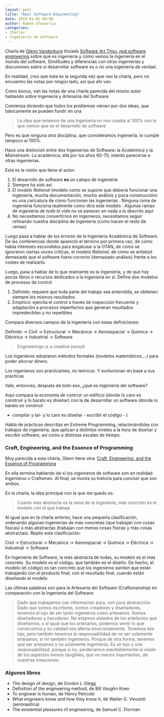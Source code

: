 ```yaml
---
layout: post
title: "Real Software Engineering"
date: 2019-01-02 00:00
author: Ruben Chavarria
categories:
- Charlas
- Ingeniería de Software
---
```


Charla de [Glenn Vanderburg] titulada [Software Art Thou, real software engineering]
sobre qué es ingeniería y cómo vemos la ingeniería en el mundo del software.
Similitudes y diferencias con otras ingenierías y discusiones sobre si desarrollar
software es o no una ingeniería de verdad.

En realidad, creo que esta es la segunda vez que veo la charla, pero no encuentro
las notas por ningún lado, así que ahí van.

Como bonus, van las notas de una charla parecida del mismo autor hablando sobre
Ingeniería y Artesanía del Software.

<!-- more -->

Comienza diciendo que todos los *problemas* vienen por dos ideas, que básicamente se
pueden fundir en una

> La idea que tenemos de una Ingeniería no nos cuadra al 100% con lo que vemos que es
el desarrollo de software

Pero es que ninguna otra disciplina, que consideramos ingeniería, lo cumple tampoco al
100%.

Hace una distinción entre dos Ingenierías de Software: la *Académica* y la
*Mainstream*. La académica, allá por los años 60-70, intentó parecerse a otras ingenierías.

Esta es la visión que tiene el autor:

1. El desarrollo de software **es** un campo de ingeniería
2. Siempre ha sido así
3. El modelo *Rational* (modelo como se supone que debería funcionar una ingeniería, mucha
documentación, mucho análisis y poca construcción) es una caricatura de cómo funcionan
las ingenierías
    . Ninguna rama de ingeniería funciona realmente como dice este modelo
    . Algunas ramas de ingeniería de *toda la vida* no se parecen en nada a lo descrito
    aquí
4. No necesitamos convertirnos en ingenieros, necesitamos seguir refinando nuestra
disciplina de ingeniería (como hacen el resto de ramas)

Luego pasa a hablar de los errores de la Ingeniería Académica de Software. De las
conferencias donde apareció el término por primera vez, de cómo había intereses
escondidos para engatusar a la OTAN, de cómo se ignoraron ciertas voces críticas,
el modelo *Rational*, de cómo se enfatizó demasiado que el software fuera correcto
(demasiado análisis) frente a los costes de realizarlo.

Luego, pasa a hablar de lo que realmente es la ingeniería, y de que hay pocos libros o
recursos dedicados a la ingeniería en sí. Define dos modelos de procesos de control

1. Definido: requiere que toda parte del trabajo sea entendida, se obtienen siempre
los mismos resultados
2. Empírico: ejercita el control a través de inspección frecuente y adaptación a
procesos imperfectos que generan resultados impredecibles y no repetibles

Compara diversos campos de la ingeniería con estas definiciones:

Definido -> Civil -> Estructural -> Mecánica -> Aeroespacial -> Química
-> Eléctrica -> Industrial -> Software

> Engineeringn is a creative pursuit

Los ingenieros adoptaron métodos formales (modelos matemáticos,...) para poder
ahorrar dinero.

Los ingenieros son practicantes, no teóricos. Y evolucionan en base a sus
prácticas

Vale, entonces, después de todo eso, ¿qué es ingeniería del software?

Aquí compara la economía de contruir un edificio (donde lo caro es construir y lo
barato es diseñar) con la de desarrollar un software (donde lo barato es construir
- compilar y tal- y lo caro es diseñar - escribir el código - )

Habla de prácticas descritas en Extreme Programming, relacionándolas
con trabajos de ingeniería, que aplican a distintos niveles a la hora de diseñar
y escribir software, así como a distintas escalas de tiempo.

### Craft, Engineering, and the Essence of Programming

Muy parecida a esta charla, Glenn tiene otra:
[Craft, Engineering, and the Essence of Programming](https://www.youtube.com/watch?v=LlTiMUzLMgM)

En ella termina hablando de si los ingenieros de software son en realidad
Ingenieros o Craftsmen. Al final, se monta su historia para concluir que 
son ambos.

En la charla, la idea principal con la que me quedo es:

> Cuanto más abstracta es la rama de la ingeniería, más concreto es el modelo
con el que trabaja

Al igual que en la charla anterior, hace una pequeña clasificación, ordenando
algunas ingenierías de más concretas (que trabajan con cosas físicas) a más
abstractas (trabajan con menos cosas físicas y más cosas abstractas). Repito
esta clasificación:

Civil -> Estructural -> Mecánica -> Aeroespacial -> Química
-> Eléctrica -> Industrial -> Software

En Ingeniería de Software, la más abstracta de todas, su modelo es el más concreto.
Su modelo es el código, que también es el diseño. De hecho, el modelo (el código)
es tan concreto que los ingenieros *sienten* que están trabajando con el
producto final, con el resultado final, cuando están diseñando el modelo.

Las últimas palabras son para la Artesanía del Software (Craftsmanship) en
comparación con la Ingeniería del Software:

> Dado que trabajamos con información pura, con pura abstracción. Dado que
somos escritores, somos creadores y diseñadores, tenemos el lujo de ser tanto
ingenieros como artesanos. Somos diseñadores y *hacedores*. No estamos
aislados de los artefactos que diseñamos, y al igual que los artesanos, podemos
sentir lo que construimos y su calidad nos afecta emocionalmente. Tenemos ese
lujo, pero también tenemos la responsabilidad de no ser solamente artesanos,
si no también ingenieros. Porque de otra forma, tenemos que ser artesanos y no
solamente ingenieros. Es un lujo y una responsabilidad, porque si no, perderíamos
inevitablemente la visión de los aspectos menos tangibles, que no menos
importantes, de nuestras creaciones.

### Algunos libros

- The design of design, de Gordon L Glegg
- Definition of the engineering method, de Bill Vaughn Koen
- To engineer is human, de Henry Petroski
- What engineers know and how they know it, de Walter G. Vincenti (aeronaútica)
- The existential pleasures of engineering, de Samuel C. Florman

[Glenn Vanderburg]: https://vanderburg.org/
[Software Art Thou, real software engineering]: https://www.youtube.com/watch?v=RhdlBHHimeM
